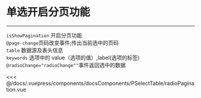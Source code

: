 # 单选开启分页功能

---

<common-code-format>
  <docsComponents-PSelectTable-radioPagination slot="source"></docsComponents-PSelectTable-radioPagination>

`isShowPagination` 开启分页功能 <br/>
`@page-change`页码改变事件;传出当前选中的页码<br/>
`table` 数据源及表头信息<br/>
`keywords` 选项中的 value（选项的值）,label(选项的标签)<br/>
`@radioChange="radioChange""`事件返回选中的数据

<<< @/docs/.vuepress/components/docsComponents/PSelectTable/radioPagination.vue
</common-code-format>
